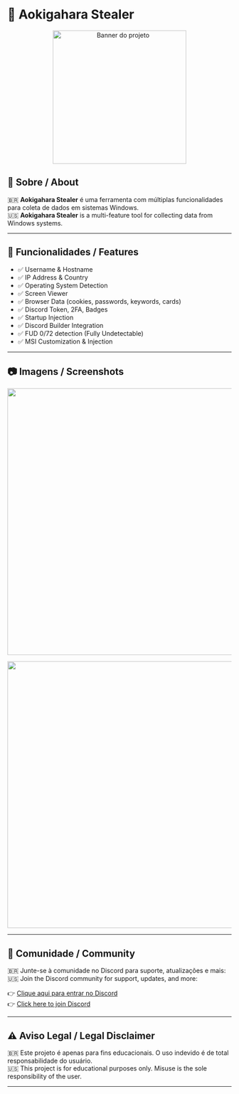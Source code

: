 # 🚨 Aokigahara Stealer

<p align="center">
  <img src="https://github.com/SEU_USUARIO/SEU_REPOSITORIO/raw/main/assets/logo.png" width="300" alt="Banner do projeto"/>
</p>

## 📌 Sobre / About

🇧🇷 **Aokigahara Stealer** é uma ferramenta com múltiplas funcionalidades para coleta de dados em sistemas Windows.  
🇺🇸 **Aokigahara Stealer** is a multi-feature tool for collecting data from Windows systems.

---

## 🚀 Funcionalidades / Features

- ✅ Username & Hostname
- ✅ IP Address & Country
- ✅ Operating System Detection
- ✅ Screen Viewer
- ✅ Browser Data (cookies, passwords, keywords, cards)
- ✅ Discord Token, 2FA, Badges
- ✅ Startup Injection
- ✅ Discord Builder Integration
- ✅ FUD 0/72 detection (Fully Undetectable)
- ✅ MSI Customization & Injection

---

## 📷 Imagens / Screenshots

<p align="center">
  <img src="https://github.com/SEU_USUARIO/SEU_REPOSITORIO/raw/main/assets/screenshot1.png" width="600"/>
</p>

<p align="center">
  <img src="https://github.com/SEU_USUARIO/SEU_REPOSITORIO/raw/main/assets/screenshot2.png" width="600"/>
</p>

---

## 💬 Comunidade / Community

🇧🇷 Junte-se à comunidade no Discord para suporte, atualizações e mais:  
🇺🇸 Join the Discord community for support, updates, and more:

👉 [Clique aqui para entrar no Discord](https://discord.gg/cc6svhsd74)  
👉 [Click here to join Discord](https://discord.gg/cc6svhsd74)

---

## ⚠️ Aviso Legal / Legal Disclaimer

🇧🇷 Este projeto é apenas para fins educacionais. O uso indevido é de total responsabilidade do usuário.  
🇺🇸 This project is for educational purposes only. Misuse is the sole responsibility of the user.

---
